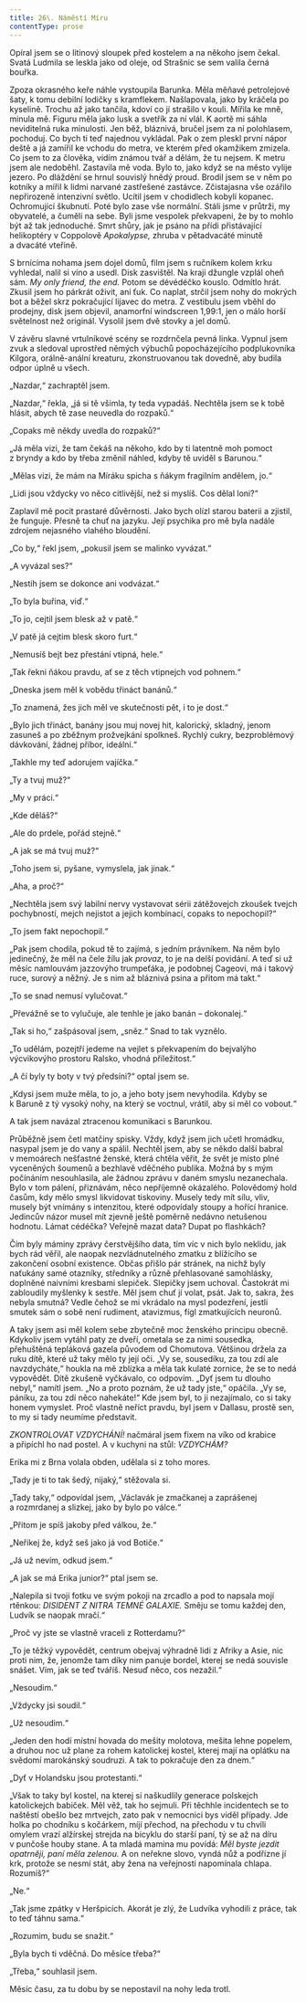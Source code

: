 ```yaml
---
title: 26\. Náměstí Míru
contentType: prose
---
```


  

Opíral jsem se o litinový sloupek před kostelem a na někoho jsem čekal. Svatá Ludmila se leskla jako od oleje, od Strašnic se sem valila černá bouřka.

Zpoza okrasného keře náhle vystoupila Barunka. Měla měňavé petrolejové šaty, k tomu debilní lodičky s kramflekem. Našlapovala, jako by kráčela po kyselině. Trochu až jako tančila, kdoví co jí strašilo v kouli. Mířila ke mně, minula mě. Figuru měla jako lusk a svetřík za ní vlál. K aortě mi sáhla neviditelná ruka minulosti. Jen běž, bláznivá, bručel jsem za ní polohlasem, pochoduj. Co bych ti teď najednou vykládal. Pak o zem pleskl první nápor deště a já zamířil ke vchodu do metra, ve kterém před okamžikem zmizela. Co jsem to za člověka, vidím známou tvář a dělám, že tu nejsem. K metru jsem ale nedoběhl. Zastavila mě voda. Bylo to, jako když se na město vylije jezero. Po dláždění se hrnul souvislý hnědý proud. Brodil jsem se v něm po kotníky a mířil k lidmi narvané zastřešené zastávce. Zčistajasna vše ozářilo nepřirozeně intenzivní světlo. Ucítil jsem v chodidlech kobylí kopanec. Ochromující škubnutí. Poté bylo zase vše normální. Stáli jsme v průtrži, my obyvatelé, a čuměli na sebe. Byli jsme vespolek překvapeni, že by to mohlo být až tak jednoduché. Smrt shůry, jak je psáno na přídi přistávající helikoptéry v Coppolově _Apokalypse,_ zhruba v pětadvacáté minutě a dvacáté vteřině.

S brnícíma nohama jsem dojel domů, film jsem s ručníkem kolem krku vyhledal, nalil si víno a usedl. Disk zasvištěl. Na kraji džungle vzplál oheň sám. _My only friend, the end._ Potom se dévédéčko kouslo. Odmítlo hrát. Zkusil jsem ho párkrát oživit, ani ťuk. Co naplat, strčil jsem nohy do mokrých bot a běžel skrz pokračující lijavec do metra. Z vestibulu jsem vběhl do prodejny, disk jsem objevil, anamorfní windscreen 1,99:1, jen o málo horší světelnost než originál. Vysolil jsem dvě stovky a jel domů.

V závěru slavné vrtulníkové scény se rozdrnčela pevná linka. Vypnul jsem zvuk a sledoval uprostřed němých výbuchů popocházejícího podplukovníka Kilgora, orálně-anální kreaturu, zkonstruova­nou tak dovedně, aby budila odpor úplně u všech.

„Nazdar,“ zachraptěl jsem.

„Nazdar,“ řekla, „já si tě všimla, ty teda vypadáš. Nechtěla jsem se k tobě hlásit, abych tě zase neuvedla do rozpaků.“

„Copaks mě někdy uvedla do rozpaků?“

„Já měla vizi, že tam čekáš na někoho, kdo by ti latentně moh pomoct z bryndy a kdo by třeba změnil náhled, kdyby tě uviděl s Barunou.“

„Mělas vizi, že mám na Míráku spicha s ňákym fragilním andělem, jo.“

„Lidi jsou vždycky vo něco citlivější, než si myslíš. Cos dělal loni?“

Zaplavil mě pocit prastaré důvěrnosti. Jako bych olízl starou baterii a zjistil, že funguje. Přesně ta chuť na jazyku. Její psychika pro mě byla nadále zdrojem nejasného vlahého bloudění.

„Co by,“ řekl jsem, „pokusil jsem se malinko vyvázat.“

„A vyvázal ses?“

„Nestih jsem se dokonce ani vodvázat.“

„To byla buřina, viď.“

„To jo, cejtil jsem blesk až v patě.“

„V patě já cejtim blesk skoro furt.“

„Nemusíš bejt bez přestání vtipná, hele.“

„Tak řekni ňákou pravdu, ať se z těch vtipnejch vod pohnem.“

„Dneska jsem měl k vobědu třináct banánů.“

„To znamená, žes jich měl ve skutečnosti pět, i to je dost.“

„Bylo jich třináct, banány jsou muj novej hit, kalorický, skladný, jenom zasuneš a po zběžnym prožvejkání spolkneš. Rychlý cukry, bezproblémový dávkování, žádnej příbor, ideální.“

„Takhle my teď adorujem vajíčka.“

„Ty a tvuj muž?“

„My v práci.“

„Kde děláš?“

„Ale do prdele, pořád stejně.“

„A jak se má tvuj muž?“

„Toho jsem si, pyšane, vymyslela, jak jinak.“

„Aha, a proč?“

„Nechtěla jsem svý labilní nervy vystavovat sérii zátěžovejch zkoušek tvejch pochybností, mejch nejistot a jejich kombinací, copaks to nepochopil?“

„To jsem fakt nepochopil.“

„Pak jsem chodila, pokud tě to zajímá, s jedním právníkem. Na něm bylo jedinečný, že měl na čele žílu jak _provaz_, to je na delší povidání. A teď si už měsíc namlouvám jazzovýho trumpeťáka, je podobnej Cageovi, má i takový ruce, surový a něžný. Je s nim až bláznivá psina a přitom má takt.“

„To se snad nemusí vylučovat.“

„Převážně se to vylučuje, ale tenhle je jako banán – dokonalej.“

„Tak si ho,“ zašpásoval jsem, „sněz.“ Snad to tak vyznělo.

„To udělám, pozejtří jedeme na vejlet s překvapením do bejvalýho výcvikovýho prostoru Ralsko, vhodná příležitost.“

„A čí byly ty boty v tvý předsíni?“ optal jsem se.

„Kdysi jsem muže měla, to jo, a jeho boty jsem nevyhodila. Kdyby se k Baruně z tý vysoký nohy, na který se voctnul, vrátil, aby si měl co vobout.“

A tak jsem navázal ztracenou komunikaci s Barunkou.

Průběžně jsem četl matčiny spisky. Vždy, když jsem jich učetl hromádku, nasypal jsem je do vany a spálil. Nechtěl jsem, aby se někdo další babral v memoárech nešťastné ženské, která chtěla věřit, že svět je místo plné vyceněných šoumenů a bezhlavě vděčného publika. Možná by s mým počínáním nesouhlasila, ale žádnou zprávu v daném smyslu nezanechala. Bylo v tom pálení, přiznávám, něco nepříjemně okázalého. Polovědomý hold časům, kdy mělo smysl likvidovat tiskoviny. Musely tedy mít sílu, vliv, musely být vnímány s intenzitou, které odpovídaly stoupy a hořící hranice. Jedincův názor musel mít zjevně ještě poměrně nedávno netušenou hodnotu. Lámat cédéčka? Veřejně mazat data? Dupat po flashkách?

Čím byly máminy zprávy čerstvějšího data, tím víc v nich bylo neklidu, jak bych rád věřil, ale naopak nezvládnutelného zmatku z blížícího se zakončení osobní existence. Občas přišlo pár stránek, na nichž byly naťukány samé otazníky, středníky a různě přehlasované samohlásky, doplněné naivními kresbami slepiček. Slepičky jsem uchoval. Častokrát mi zabloudily myšlenky k sestře. Měl jsem chuť jí volat, psát. Jak to, sakra, žes nebyla smutná? Vedle čehož se mi vkrádalo na mysl podezření, jestli smutek sám o sobě není rudiment, atavizmus, fígl zmatkujících neuronů.

A taky jsem asi měl kolem sebe zbytečně moc ženského principu obecně. Kdykoliv jsem vytáhl paty ze dveří, ometala se za nimi sousedka, přehuštěná tepláková gazela původem od Chomutova. Většinou držela za ruku dítě, které už taky mělo ty její oči. „Vy se, sousedíku, za tou zdí ale navzdycháte,“ houkla na mě zblízka a měla tak kulaté zornice, že se to nedá vypovědět. Dítě zkušeně vyčkávalo, co odpovím. „Dyť jsem tu dlouho nebyl,“ namítl jsem. „No a proto poznám, že už tady jste,“ opáčila. „Vy se, páníku, za tou zdí něco nahekáte!“ Kde jsem byl, to ji nezajímalo, co si taky honem vymyslet. Proč vlastně neříct pravdu, byl jsem v Dallasu, prostě sen, to my si tady neumíme představit.

_ZKONTROLOVAT VZDYCHÁNÍ!_ načmáral jsem fixem na víko od krabice a připíchl ho nad postel. A v kuchyni na stůl: _VZDYCHÁM?_

Erika mi z Brna volala obden, udělala si z toho mores.

„Tady je ti to tak šedý, nijaký,“ stěžovala si.

„Tady taky,“ odpovídal jsem, „Václavák je zmačkanej a zaprášenej a rozmrdanej a slizkej, jako by bylo po válce.“

„Přitom je spíš jakoby před válkou, že.“

„Neřikej že, když seš jako já vod Botiče.“

„Já už nevím, odkud jsem.“

„A jak se má Erika junior?“ ptal jsem se.

„Nalepila si tvoji fotku ve svým pokoji na zrcadlo a pod to napsala mojí rtěnkou: _DISIDENT Z NITRA TEMNÉ GALAXIE._ Směju se tomu každej den, Ludvík se naopak mračí.“

„Proč vy jste se vlastně vraceli z Rotterdamu?“

„To je těžký vypovědět, centrum obejvaj výhradně lidi z Afriky a Asie, nic proti nim, že, jenomže tam díky nim panuje bordel, kterej se nedá souvisle snášet. Vím, jak se teď tváříš. Nesuď něco, cos nezažil.“

„Nesoudim.“

„Vždycky jsi soudil.“

„Už nesoudim.“

„Jeden den hodí místní hovada do mešity molotova, mešita lehne popelem, a druhou noc už plane za rohem katolickej kostel, kterej mají na oplátku na svědomí marokánský soudruzi. A tak to pokračuje den za dnem.“

„Dyť v Holandsku jsou protestanti.“

„Však to taky byl kostel, na kterej si naškudlily generace pol­skejch katolickejch babiček. Měl věž, tak ho sejmuli. Při těchhle incidentech se to naštěstí obešlo bez mrtvejch, zato pak v nemocnici bys viděl případy. Jde holka po chodníku s kočárkem, míjí přechod, na přechodu v tu chvíli omylem vrazí alžírskej strejda na bicyklu do starší paní, tý se až na díru v punčoše houby stane. A ta mladá mamina mu povídá: _Měl byste jezdit opatrněji, paní měla zelenou._ A on neřekne slovo, vyndá nůž a podřízne jí krk, protože se nesmí stát, aby žena na veřejnosti napomínala chlapa. Rozumíš?“

„Ne.“

„Tak jsme zpátky v Heršpicích. Akorát je zlý, že Ludvíka vyhodili z práce, tak to teď táhnu sama.“

„Rozumim, budu se snažit.“

„Byla bych ti vděčná. Do měsíce třeba?“

„Třeba,“ souhlasil jsem.

Měsíc času, za tu dobu by se nepostavil na nohy leda trotl.
